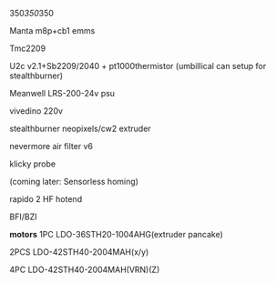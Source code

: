 350*350*350


Manta m8p+cb1 emms


Tmc2209


U2c v2.1+Sb2209/2040 + pt1000thermistor
(umbillical can setup for stealthburner)


Meanwell LRS-200-24v psu


vivedino 220v 


stealthburner neopixels/cw2 extruder


nevermore air filter v6


klicky probe


(coming later: Sensorless homing)


rapido 2 HF hotend


BFI/BZI


****motors****
1PC LDO-36STH20-1004AHG(extruder pancake)


2PCS LDO-42STH40-2004MAH(x/y)


4PC LDO-42STH40-2004MAH(VRN)(Z)
